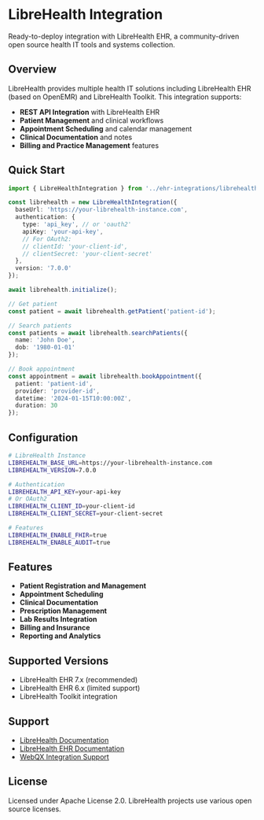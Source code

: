 # LibreHealth Integration

Ready-to-deploy integration with LibreHealth EHR, a community-driven open source health IT tools and systems collection.

## Overview

LibreHealth provides multiple health IT solutions including LibreHealth EHR (based on OpenEMR) and LibreHealth Toolkit. This integration supports:

- **REST API Integration** with LibreHealth EHR
- **Patient Management** and clinical workflows
- **Appointment Scheduling** and calendar management
- **Clinical Documentation** and notes
- **Billing and Practice Management** features

## Quick Start

```typescript
import { LibreHealthIntegration } from '../ehr-integrations/librehealth';

const librehealth = new LibreHealthIntegration({
  baseUrl: 'https://your-librehealth-instance.com',
  authentication: {
    type: 'api_key', // or 'oauth2'
    apiKey: 'your-api-key',
    // For OAuth2:
    // clientId: 'your-client-id',
    // clientSecret: 'your-client-secret'
  },
  version: '7.0.0'
});

await librehealth.initialize();

// Get patient
const patient = await librehealth.getPatient('patient-id');

// Search patients
const patients = await librehealth.searchPatients({
  name: 'John Doe',
  dob: '1980-01-01'
});

// Book appointment
const appointment = await librehealth.bookAppointment({
  patient: 'patient-id',
  provider: 'provider-id',
  datetime: '2024-01-15T10:00:00Z',
  duration: 30
});
```

## Configuration

```bash
# LibreHealth Instance
LIBREHEALTH_BASE_URL=https://your-librehealth-instance.com
LIBREHEALTH_VERSION=7.0.0

# Authentication
LIBREHEALTH_API_KEY=your-api-key
# Or OAuth2
LIBREHEALTH_CLIENT_ID=your-client-id
LIBREHEALTH_CLIENT_SECRET=your-client-secret

# Features
LIBREHEALTH_ENABLE_FHIR=true
LIBREHEALTH_ENABLE_AUDIT=true
```

## Features

- **Patient Registration and Management**
- **Appointment Scheduling**
- **Clinical Documentation**
- **Prescription Management**
- **Lab Results Integration**
- **Billing and Insurance**
- **Reporting and Analytics**

## Supported Versions

- LibreHealth EHR 7.x (recommended)
- LibreHealth EHR 6.x (limited support)
- LibreHealth Toolkit integration

## Support

- [LibreHealth Documentation](https://librehealth.io/docs/)
- [LibreHealth EHR Documentation](https://librehealth.io/projects/lh-ehr/)
- [WebQX Integration Support](https://github.com/WebQx/webqx/discussions)

## License

Licensed under Apache License 2.0. LibreHealth projects use various open source licenses.